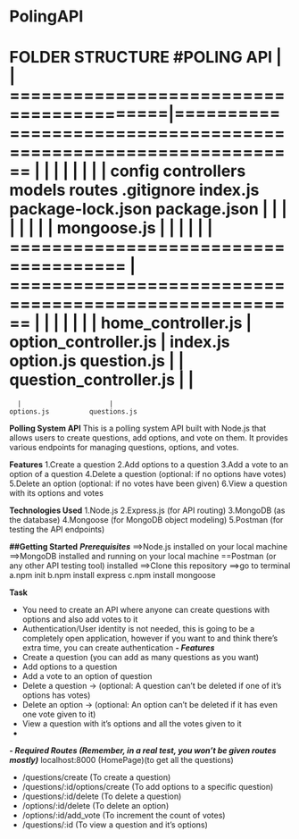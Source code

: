 # PolingAPI
FOLDER STRUCTURE
                                               **#POLING API**
                                                      |   
                                                      |
             =========================================|================================================================
             |              |            |          |               |            |                 |                  |
          config      controllers      models      routes      .gitignore      index.js      package-lock.json      package.json
            |              |                |          |
            |              |                |          |
        mongoose.js        |                |          |
                           |                |          |
=====================================       |        ======================================================
|                    |      |               |              |                 |                  |
home_controller.js   | option_controller.js |            index.js        option.js          question.js
                     |                      |
       question_controller.js               |
                                            |
====================================================
      |                      |
    options.js          questions.js






**Polling System API**
This is a polling system API built with Node.js that allows users to create questions, add options, and vote on them. It provides various endpoints for managing questions, options, and votes.

**Features**
1.Create a question
2.Add options to a question
3.Add a vote to an option of a question
4.Delete a question (optional: if no options have votes)
5.Delete an option (optional: if no votes have been given)
6.View a question with its options and votes

**Technologies Used**
1.Node.js
2.Express.js (for API routing)
3.MongoDB (as the database)
4.Mongoose (for MongoDB object modeling)
5.Postman (for testing the API endpoints)

**##Getting Started**
***Prerequisites***
==>Node.js installed on your local machine
==>MongoDB installed and running on your local machine
==Postman (or any other API testing tool) installed
==>Clone this repository
==>go to terminal 
    a.npm init
    b.npm install express
    c.npm install mongoose
    

**Task**
- You need to create an API where anyone can create questions with options and also add votes to it
- Authentication/User identity is not needed, this is going to be a completely open application, however
if you want to and think there’s extra time, you can create authentication
***- Features***
- Create a question (you can add as many questions as you want)
- Add options to a question
- Add a vote to an option of question
- Delete a question → (optional: A question can’t be deleted if one of it’s options has votes)
- Delete an option → (optional: An option can’t be deleted if it has even one vote given to it)
- View a question with it’s options and all the votes given to it
- 
***- Required Routes (Remember, in a real test, you won’t be given routes mostly)***
  localhost:8000 (HomePage)(to get all the questions)
- /questions/create (To create a question)
- /questions/:id/options/create (To add options to a specific question)
- /questions/:id/delete (To delete a question)
- /options/:id/delete (To delete an option)
- /options/:id/add_vote (To increment the count of votes)
- /questions/:id (To view a question and it’s options)

